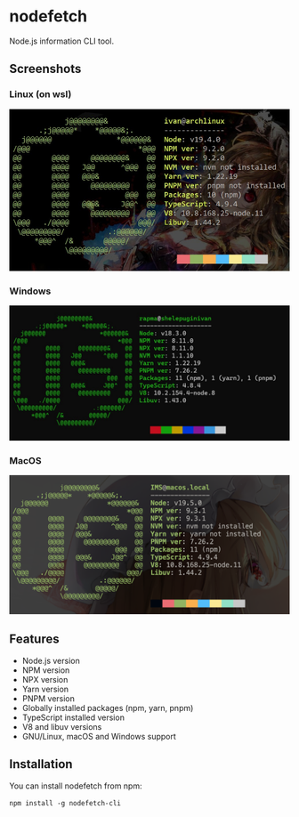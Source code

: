 # nodefetch

Node.js information CLI tool.

## Screenshots

### Linux (on wsl)
![linux](./screenshots/linux.jpg "On Linux")

### Windows
![windows](./screenshots/windows.jpg "On Windows")

### MacOS
![macos](./screenshots/macos.png)

## Features

* Node.js version
* NPM version
* NPX version
* Yarn version
* PNPM version
* Globally installed packages (npm, yarn, pnpm)
* TypeScript installed version
* V8 and libuv versions
* GNU/Linux, macOS and Windows support


## Installation

You can install nodefetch from npm:

```shell
npm install -g nodefetch-cli
```